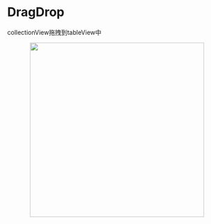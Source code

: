 # DragDrop
collectionView拖拽到tableView中
<div align=center>
<img src="https://github.com/banyuchen/DragDrop/blob/master/image.gif" width="400" height="400" />
</div>

